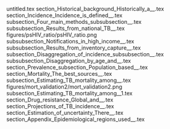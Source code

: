 untitled.tex
section_Historical_background_Historically_a__.tex
section_Incidence_Incidence_is_defined__.tex
subsection_Four_main_methods_subsubsection__.tex
subsubsection_Results_from_national_TB__.tex
figures/psHIV_ratio/psHIV_ratio.png
subsubsection_Notifications_in_high_income__.tex
subsubsection_Results_from_inventory_capture__.tex
subsection_Disaggregation_of_incidence_subsubsection__.tex
subsubsection_Disaggregation_by_age_and__.tex
section_Prevalence_subsection_Population_based__.tex
section_Mortality_The_best_sources__.tex
subsection_Estimating_TB_mortality_among__.tex
figures/mort_validation2/mort_validation2.png
subsection_Estimating_TB_mortality_among__1.tex
section_Drug_resistance_Global_and__.tex
section_Projections_of_TB_incidence__.tex
section_Estimation_of_uncertainty_There__.tex
section_Appendix_Epidemiological_regions_used__.tex
